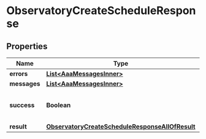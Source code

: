 

# ObservatoryCreateScheduleResponse


## Properties

| Name | Type | Description | Notes |
|------------ | ------------- | ------------- | -------------|
|**errors** | [**List&lt;AaaMessagesInner&gt;**](AaaMessagesInner.md) |  |  |
|**messages** | [**List&lt;AaaMessagesInner&gt;**](AaaMessagesInner.md) |  |  |
|**success** | **Boolean** | Whether the API call was successful. |  |
|**result** | [**ObservatoryCreateScheduleResponseAllOfResult**](ObservatoryCreateScheduleResponseAllOfResult.md) |  |  [optional] |




